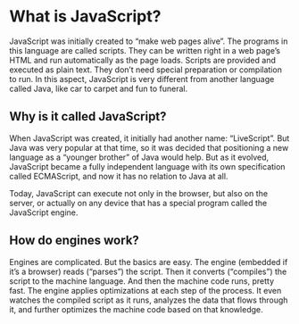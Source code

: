 # What is JavaScript?
JavaScript was initially created to “make web pages alive”. The programs in this language are called scripts. They can be written right in a web page’s HTML and run automatically as the page loads. Scripts are provided and executed as plain text. They don’t need special preparation or compilation to run. In this aspect, JavaScript is very different from another language called Java, like car to carpet and fun to funeral.

## Why is it called JavaScript?
When JavaScript was created, it initially had another name: “LiveScript”. But Java was very popular at that time, so it was decided that positioning a new language as a “younger brother” of Java would help. But as it evolved, JavaScript became a fully independent language with its own specification called ECMAScript, and now it has no relation to Java at all.

Today, JavaScript can execute not only in the browser, but also on the server, or actually on any device that has a special program called the JavaScript engine.

## How do engines work?
Engines are complicated. But the basics are easy. The engine (embedded if it’s a browser) reads (“parses”) the script. Then it converts (“compiles”) the script to the machine language. And then the machine code runs, pretty fast. The engine applies optimizations at each step of the process. It even watches the compiled script as it runs, analyzes the data that flows through it, and further optimizes the machine code based on that knowledge.
